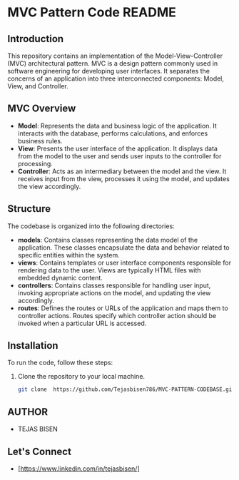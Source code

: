 # MVC Pattern Code README

## Introduction
This repository contains an implementation of the Model-View-Controller (MVC) architectural pattern. MVC is a design pattern commonly used in software engineering for developing user interfaces. It separates the concerns of an application into three interconnected components: Model, View, and Controller.

## MVC Overview
- **Model**: Represents the data and business logic of the application. It interacts with the database, performs calculations, and enforces business rules.
- **View**: Presents the user interface of the application. It displays data from the model to the user and sends user inputs to the controller for processing.
- **Controller**: Acts as an intermediary between the model and the view. It receives input from the view, processes it using the model, and updates the view accordingly.

## Structure
The codebase is organized into the following directories:

- **models**: Contains classes representing the data model of the application. These classes encapsulate the data and behavior related to specific entities within the system.
- **views**: Contains templates or user interface components responsible for rendering data to the user. Views are typically HTML files with embedded dynamic content.
- **controllers**: Contains classes responsible for handling user input, invoking appropriate actions on the model, and updating the view accordingly.
- **routes**: Defines the routes or URLs of the application and maps them to controller actions. Routes specify which controller action should be invoked when a particular URL is accessed.

## Installation
To run the code, follow these steps:

1. Clone the repository to your local machine.
   ```bash
   git clone  https://github.com/Tejasbisen786/MVC-PATTERN-CODEBASE.git
## AUTHOR
 - TEJAS BISEN

## Let's Connect
 - [https://www.linkedin.com/in/tejasbisen/]
